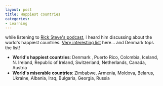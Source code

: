 ```yaml
---
layout: post
title: Happiest countries
categories:
- Learning
---
```



while listening to [Rick Steve's podcast](http://podcasts.ricksteves.com/ricksteves.xml), I heard him discussing about the world's happiest countries. [Very interesting list](http://edition.cnn.com/2008/HEALTH/07/02/nations.happiness/index.html) here... and Denmark tops the list!

- **World's happiest countries**: Denmark , Puerto Rico, Colombia, Iceland, N. Ireland, Republic of Ireland, Switzerland, Netherlands, Canada, Austria
- **World's miserable countries**: Zimbabwe, Armenia, Moldova, Belarus, Ukraine, Albania, Iraq, Bulgaria, Georgia, Russia

